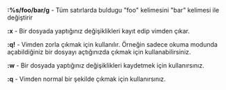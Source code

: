 
**:%s/foo/bar/g** - Tüm satırlarda buldugu "foo" kelimesini "bar" kelimesi ile değiştirir

**:x** - Bir dosyada yaptığınız değişiklikleri kayıt edip vimden çıkar.

**:q!** - Vimden zorla çıkmak için kullanılır. Örneğin sadece okuma modunda açabildiğiniz bir dosyayı açtığınızda çıkmak için kullanabilirsiniz.

**:w** - Bir dosyada yaptığınız değişiklikleri kaydetmek için kullanırsınız.

**:q** - Vimden normal bir şekilde çıkmak için kullanırsınız.
